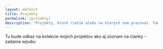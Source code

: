 ```yaml
---
layout: default
title: Projekty
permalink: /projekty/
description: "Projekty, ktoré riešim alebo na ktorých som pracoval. Taktiež dokumentácia k zadaniam z predmetu Webové publikovanie"
---
```


Tu bude odkaz na kolekcie mojich projektov ako aj zoznam na clanky - zadania wpubu